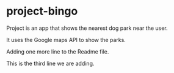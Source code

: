 # project-bingo
Project is an app that shows the nearest dog park near the user.

It uses the Google maps API to show the parks.

Adding one more line to the Readme file.

This is the third line we are adding.